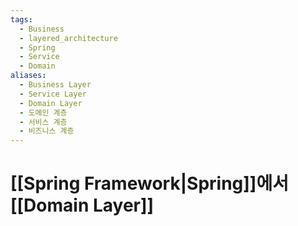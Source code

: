```yaml
---
tags:
  - Business
  - layered_architecture
  - Spring
  - Service
  - Domain
aliases:
  - Business Layer
  - Service Layer
  - Domain Layer
  - 도메인 계층
  - 서비스 계층
  - 비즈니스 계층
---
```

# [[Spring Framework|Spring]]에서 [[Domain Layer]]
